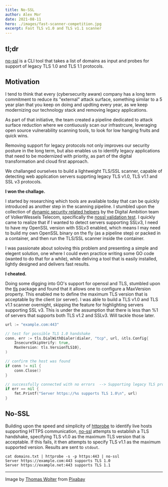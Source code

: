 ```yaml
---
title: No-SSL
author: Alex Mor
date: 2021-08-11
hero: ./images/fast-scanner-competition.jpg
excerpt: Fast TLS v1.0 and TLS v1.1 scanner
---
```


## tl;dr
[no-ssl](https://github.com/nashcontrol/no-ssl) is a CLI tool that takes a list of domains as input and probes for support of legacy TLS 1.0 and TLS 1.1 protocols.

## Motivation

I tend to think that every (cybersecurity aware) company has a long term commitment to reduce its "external" attack surface, something similar to a 5 year plan that you keep on doing and updting every year, as we keep modernizing our technology stack and removing legacy applications.

As part of that initiative, the team created a pipeline dedicated to attack surface reduction where we contiuously scan our infrastrcure, leveraging open source vulnerability scanning tools, to look for low hanging fruits and quick wins.

Removing support for legacy protocols not only improves our security posture in the long term, but also enables us to identify legacy applications that need to be modernized with priority, as part of the digital transformation and cloud first approach.

We challanged ourselves to build a lightweight TLS/SSL scanner, capable of detecting web application servers supprting legacy TLS v1.0, TLS v1.1 and SSL v3 protocols.

**I won the challage.**

I started by researching which tools are available today that can be quickly introduced as another step in the scanning pipeline. I stumbled upon the collection of [dynamic security related helpers](https://github.com/vwt-digital/sec-helpers) by the Digital Ambition team of VolkerWessels Telecom, specifically the [nossl validation test](https://github.com/vwt-digital/sec-helpers/blob/develop/sec_helpers/no_ssl/__init__.py).
I quickly came to realize that if I wanted to detect servers supporting SSLv3, I need to have my OpenSSL version with SSLv3 enabled, which means I may need to build my own OpenSSL binary on the fly (as a pipeline step) or packed in a container, and then run the TLS/SSL scanner inside the container.

I was passionate about soloving this problem and presenting a simple and elegent solution, one where I could even practice writing some GO code (wanted to do that for a while), while deliving a tool that is easily installed, lightly designed and delivers fast results.

**I cheated.**

Doing some digging into GO's support for openssl and TLS, stumbled upon the [tls](https://pkg.go.dev/crypto/tls) package and found that it allows one to configure a MaxVersion property. This enabled me to define the maximum TLS version that is acceptable by the client (or server). I was able to build a TLS v1.0 and TLS v1.1 scanner overnight, skipping the feature for highlighting servers supporting SSL v3. This is under the assumption that there is less than %1 of servers that supports both TLS v1.2 and SSLv3. Will tackle those later.

```go
url := "example.com:443"

// test for possible TLS 1.0 handshake
conn, err := tls.DialWithDialer(dialer, "tcp", url, &tls.Config{
    InsecureSkipVerify: true,
    MaxVersion: tls.VersionTLS10},
)

// confirm the host was found
if conn != nil {
    conn.Close()
}

// successfully connected with no errors  --> Supporting legacy TLS protocol!
if err == nil {
    fmt.Printf("Server https://%s supports TLS 1.0\n", url)
}
```

## No-SSL

Building upon the speed and simplicity of [httprobe](https://github.com/tomnomnom/httprobe) to identify live hosts supporting HTTPS communication, [no-ssl](https://github.com/nashcontrol/no-ssl) attempts to establish a TLS handshake, specifying TLS v1.0 as the maximum TLS version that is acceptable. If this fails, it then attempts to specify TLS v1.1 as the maximum supported version. Results are sent to `stdout`.

```shell
cat domains.txt | httprobe -s -p https:443 | no-ssl
Server https://example.com:443 supports TLS 1.0
Server https://example.net:443 supports TLS 1.1
```

---
Image by <a href="https://pixabay.com/users/thomaswolter-92511/?utm_source=link-attribution&amp;utm_medium=referral&amp;utm_campaign=image&amp;utm_content=655353">Thomas Wolter</a> from <a href="https://pixabay.com/?utm_source=link-attribution&amp;utm_medium=referral&amp;utm_campaign=image&amp;utm_content=655353">Pixabay</a>
